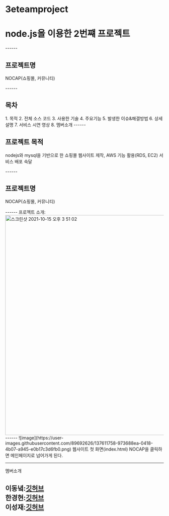 # 3eteamproject
<h1>node.js을 이용한 2번쨰 프로젝트</h1>
------
<h2>프로젝트명</h2>
<p>NOCAP(쇼핑몰, 커뮤니티)</p>
------
<h2>목차</h2>
<a>1. 목적</a>
<a>2. 전체 소스 코드</a>
<a>3. 사용한 기술</a>
<a>4. 주요기능</a>
<a>5. 발생한 이슈&해결방법</a>
<a>6. 상세설명</a>
<a>7. 서비스 시연 영상</a>
<a>8. 멤버소개</a>
------
<h2>프로젝트 목적</h2>
<p> nodejs와 mysql을 기반으로 한 쇼핑몰 웹사이트 제작, AWS 기능 활용(RDS, EC2) 서비스 배포 숙달</p>
------
<h2>프로젝트명</h2>
<p>NOCAP(쇼핑몰, 커뮤니티)</p>
------
프로젝트 소개: 
<img width="700" alt="스크린샷 2021-10-15 오후 3 51 02" src="https://user-images.githubusercontent.com/88940298/137444531-bf784897-fa05-4a70-a63a-25f52fc407ce.png">
------
![image](https://user-images.githubusercontent.com/89692626/137611758-973688ea-0418-4b07-a945-e0b17c3d6fb0.png)
웹사이트 첫 화면(index.html)
NOCAP을 클릭하면 메인페이지로 넘어가게 된다.



------
멤버소개

이동녘:[깃허브](https://github.com/dongnycklee)  
한경현:[깃허브](https://github.com/kyunghyunHan)  
이성재:[깃허브](https://github.com/seongjae-Leee)
--





